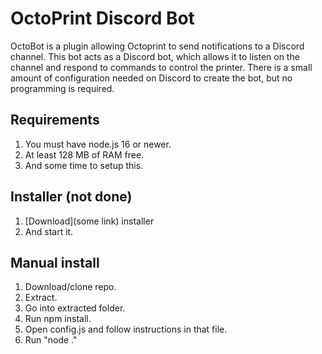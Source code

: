 # OctoPrint Discord Bot
OctoBot is a plugin allowing Octoprint to send notifications to a Discord channel. This bot acts as a Discord bot, which allows it to listen on the channel and respond to commands to control the printer. There is a small amount of configuration needed on Discord to create the bot, but no programming is required.

## Requirements
1. You must have node.js 16 or newer.
2. At least 128 MB of RAM free.
3. And some time to setup this.

## Installer (not done)
1. [Download](some link) installer 
2. And start it.

## Manual install
1. Download/clone repo.
2. Extract.
3. Go into extracted folder.
4. Run npm install.
5. Open config.js and follow instructions in that file.
6. Run "node ."
